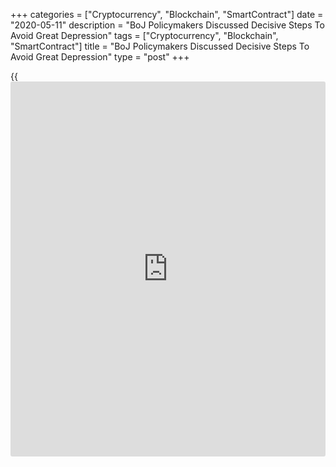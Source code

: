 +++
categories = ["Cryptocurrency", "Blockchain", "SmartContract"]
date = "2020-05-11"
description = "BoJ Policymakers Discussed Decisive Steps To Avoid Great Depression"
tags = ["Cryptocurrency", "Blockchain", "SmartContract"]
title = "BoJ Policymakers Discussed Decisive Steps To Avoid Great Depression"
type = "post"
+++

{{<iframe id="large-banner" src="https://www.bounty.group/#slide=3.0" width="100%" height="600" scrolling="no" style="border: 0px solid rgb(216, 221, 230); border-radius: 3px;">}}

Some Bank of Japan [policy](https://www.fintechee.com/policy/)makers called for close coordination with
government for [policy](https://www.fintechee.com/policy/) formulation so as to avoid a Great Depression amid
[coronavirus][1] pandemic, the Summary of Opinions at the Monetary
Policy Meeting, held on April 27, showed Monday.

"Policy authorities must act decisively in order to avoid a second Great
Depression," the summary said. "Close cooperation between fiscal and
monetary authorities in [terms](https://www.fintechee.com/terms/) of their policies is essential at the time
of a significant economic crisis."

Given the current situation where there is concern about deflation,
fiscal and monetary authorities can further cooperate with each other
regarding their policies, members noted.

Some [policy](https://www.fintechee.com/policy/)makers said it is desirable to conduct further active
purchases of JGBs and T-Bills, with a view to stabilizing the yield
curve at a low level.

At the April meeting, the bank had expanded its monetary stimulus as it
removed the limit for government bond purchases.

The bank raised the maximum amount of additional purchases of commercial
papers and corporate bonds and lifted the upper limit of outstanding
holdings to about JPY 20 trillion.

For comments and feedback [contact](https://www.playgroundfx.com/contact/): editorial@rtt[news](https://www.letsplayfx.com/blog/forex-news-website/).com

[Economic News][2]

 **What parts of the world are seeing the best (and worst) economic
performances lately? Click[here][3] to check out our [Econ Scorecard][3]
and find out! See up-to-the-moment [ranking](https://www.playgroundfx.com/blog/crypto-exchange-ranking/)s for the best and worst
performers in [GDP][4], [unemployment rate][5], [inflation][3] and much
more.**

   1. www.rtt[news](https://www.letsplayfx.com/blog/forex-news-website/).com/list/coronavirus.aspx
   2. www.rtt[news](https://www.letsplayfx.com/blog/forex-news-website/).com/Content/EconomicNews.aspx
   3. www.rtt[news](https://www.letsplayfx.com/blog/forex-news-website/).com/economic-scorecard/world-rank/CPI/highest-performance.aspx
   4. www.rtt[news](https://www.letsplayfx.com/blog/forex-news-website/).com/economic-scorecard/world-rank/GDP/highest-performance.aspx
   5. www.rtt[news](https://www.letsplayfx.com/blog/forex-news-website/).com/economic-scorecard/world-rank/unemployment-rate/lowest-performance.aspx